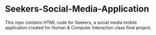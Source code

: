 # Seekers-Social-Media-Application
This repo contains HTML code for Seekers, a social media mobile application created for Human & Computer Interaction class final project. 
